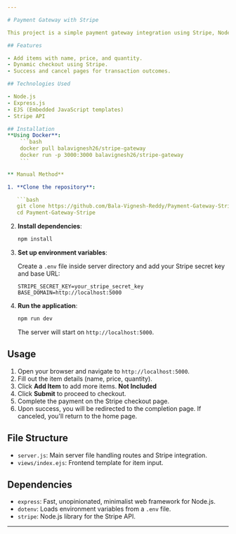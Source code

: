 ```yaml
---

# Payment Gateway with Stripe

This project is a simple payment gateway integration using Stripe, Node.js, and Express. Users can enter item details and proceed to checkout.

## Features

- Add items with name, price, and quantity.
- Dynamic checkout using Stripe.
- Success and cancel pages for transaction outcomes.

## Technologies Used

- Node.js
- Express.js
- EJS (Embedded JavaScript templates)
- Stripe API

## Installation
**Using Docker**:
    ```bash 
    docker pull balavignesh26/stripe-gateway
    docker run -p 3000:3000 balavignesh26/stripe-gateway 
    ```

** Manual Method**

1. **Clone the repository**:

   ```bash
   git clone https://github.com/Bala-Vignesh-Reddy/Payment-Gateway-Stripe.git
   cd Payment-Gateway-Stripe
   ```

2. **Install dependencies**:

   ```bash
   npm install
   ```

3. **Set up environment variables**:

   Create a `.env` file inside server directory and add your Stripe secret key and base URL:

   ```env
   STRIPE_SECRET_KEY=your_stripe_secret_key
   BASE_DOMAIN=http://localhost:5000
   ```

4. **Run the application**:

   ```bash
   npm run dev
   ```

   The server will start on `http://localhost:5000`.

## Usage

1. Open your browser and navigate to `http://localhost:5000`.
2. Fill out the item details (name, price, quantity).
3. Click **Add Item** to add more items. **Not Included**
4. Click **Submit** to proceed to checkout.
5. Complete the payment on the Stripe checkout page.
6. Upon success, you will be redirected to the completion page. If canceled, you'll return to the home page.

## File Structure

- `server.js`: Main server file handling routes and Stripe integration.
- `views/index.ejs`: Frontend template for item input.

## Dependencies

- `express`: Fast, unopinionated, minimalist web framework for Node.js.
- `dotenv`: Loads environment variables from a `.env` file.
- `stripe`: Node.js library for the Stripe API.

---
```


